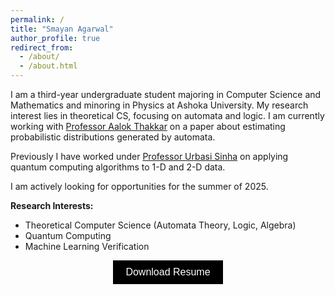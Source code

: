 ```yaml
---
permalink: /
title: "Smayan Agarwal"
author_profile: true
redirect_from: 
  - /about/
  - /about.html
---
```


I am a third-year undergraduate student majoring in Computer Science and Mathematics and minoring in Physics at Ashoka University. My research interest lies in theoretical CS, focusing on automata and logic. I am currently working with [Professor Aalok Thakkar](https://www.ashoka.edu.in/profile/aalok-thakkar/) on a paper about estimating probabilistic distributions generated by automata. 

Previously I have worked under [Professor Urbasi Sinha](https://en.wikipedia.org/wiki/Urbasi_Sinha) on applying quantum computing algorithms to 1-D and 2-D data.

I am actively looking for opportunities for the summer of 2025.


**Research Interests:**
- Theoretical Computer Science (Automata Theory, Logic, Algebra)
- Quantum Computing
- Machine Learning Verification


<p align="center">
  <a href="files/Smayan Agarwal Resume 2025.pdf" download>
      <button style="background-color:#000000; color:white; border:none; padding:10px 20px; font-size:16px; cursor:pointer;">
          Download Resume
      </button>
  </a>
</p>
